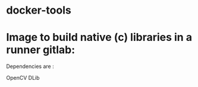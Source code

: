 # docker-tools

# Image to build native (c) libraries in a runner gitlab:

Dependencies are :

OpenCV
DLib
